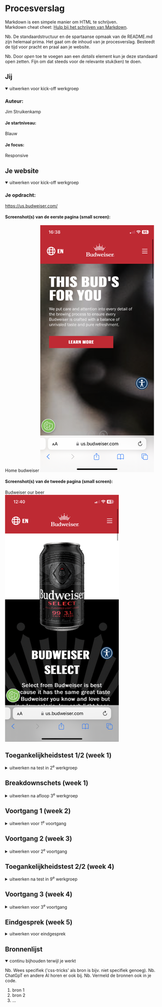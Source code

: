 # Procesverslag
Markdown is een simpele manier om HTML te schrijven.  
Markdown cheat cheet: [Hulp bij het schrijven van Markdown](https://github.com/adam-p/markdown-here/wiki/Markdown-Cheatsheet).

Nb. De standaardstructuur en de spartaanse opmaak van de README.md zijn helemaal prima. Het gaat om de inhoud van je procesverslag. Besteedt de tijd voor pracht en praal aan je website.

Nb. Door *open* toe te voegen aan een *details* element kun je deze standaard open zetten. Fijn om dat steeds voor de relevante stuk(ken) te doen.





## Jij

<details open>
  <summary>uitwerken voor kick-off werkgroep</summary>

  ### Auteur:
  Jim Struikenkamp

  #### Je startniveau:
  Blauw

  #### Je focus:
  Responsive
</details>





## Je website

<details open>
  <summary>uitwerken voor kick-off werkgroep</summary>

  ### Je opdracht:
  https://us.budweiser.com/   
  #### Screenshot(s) van de eerste pagina (small screen): 
  Home budweiser
  <img src="readme-images/budweiserhome.PNG" width="375px" alt="omschrijving van de pagina">

  #### Screenshot(s) van de tweede pagina (small screen):
  Budweiser our beer
  <img src="readme-images/budweiserbeers.PNG" width="375px" alt="omschrijving van de pagina">
 
</details>



## Toegankelijkheidstest 1/2 (week 1)

<details>
  <summary>uitwerken na test in 2<sup>e</sup> werkgroep</summary>

  ### Bevindingen
  Test toegankelijkheid:
  In werkgroep 2 hebben we een toegankelijkheidstest gedaan, dit hebben we gedaan aan de hand van een ballon en een beperkte bril.

  Concentratietest(Budweiser):
  De ballon moet nabootsen hoe het is om met een concentratiestoornis de site te bezoeken. Ik gaf Niels de taak om een muts toe te voegen aan de winkelwagen, dit is normaal gesproken een makkelijke taak. Niels had zonder de ballon in een tijd van 15 seconden de muts in de winkelwagen gedaan, met de ballon was zijn concentratie een stuk minder en deed hij er 2x zo lang over. Zijn conclusie over de concentratiestoornis is dat het lastig is om te focussen en het fijn is als er weinig tekst en afleiding is, zodat hij snel zijn doel kan bereiken.

  Concentratietest(gucci):
  Niels heeft de site van Gucci gekozen, deze site hebben we ook getest op de toegankelijkheid aan de hand van een concentratietest.
  Ik voer deze test uit en Niels gaf mij de taak om een jas te vinden en deze in mijn winkelwagen te plaatsen. Deze taak is normaalgesproken makkelijk uit te voeren, niks bleek minder waar met de ballon. Ik deed er namelijk 1 minuut en 18 seconden over met een concentratiestoornis en 25 seconden zonder. Doordat ik me veel bezig hield om de ballon hoog te houden vond ik het lastig om op de knoppen te klikken, deze waren vaak erg klein. 

  Zichtbelemmeringstest:
  Na de concentratietest hebben we een bril opgezet die de linker kant van ons zicht belemmert. We hadden eigenlijk dezelfde conclussie, het beperkte ons niet echt in het gebruik van de app, we kregen wel beide vrij snel hoofpijn. Het focuspunt ligt ergens anders, dus het is handig dat alles op de site in een goed contrast staat en alles duidelijk is aangegeven.

  Voorleesfunctie:
  De website heb ik getest om te kijken of het geschikt is voor de voorleesfunctie. Veel zag er goed uit, ik kon redelijk gemakkelijk door de website heen met mijn toetsenbord. Er zijn wel een paar dingen die niet helemaal goed gaan, bijvoorbeeld dat elke keer als je de homepage opent er iets word voorgelezen wat nergens staat. Ik denk persoonlijk dat er iets in de slider staat wat er nooit is uitgehaald. Daarnaast zijn de social media icons omschreven als “links” en bijvoorbeeld niet “instagram icoon link”.

</details>



## Breakdownschets (week 1)

<details>
  <summary>uitwerken na afloop 3<sup>e</sup> werkgroep</summary>

  ### de hele pagina: 
  <img src="readme-images/breakdownhome.png" width="375px" alt="breakdown van de hele pagina">

  ### dynamisch deel (bijv menu): 
  <img src="readme-images/breakdown2.png" width="375px" alt="breakdown van een dynamisch deel">

  ### wellicht nog een dynamisch deel (bijv filter): 
  <img src="readme-images/breakdown3.png" width="375px" alt="breakdown van nog een dynamisch deel">

</details>


 


## Voortgang 1 (week 2)

<details>
  <summary>uitwerken voor 1<sup>e</sup> voortgang</summary>

  ### Stand van zaken
  hier dit ging goed & dit was lastig (neem ook screenshots op van delen van je website en code)


  ### Agenda voor meeting
  samen met je groepje opstellen

  | student 1      | student 2          | student 3    | student 4        |
  | ---            | ---                | ---          | ---              |
  | dit bespreken  | en dit             | en ik dit    | en dan ik dat    |
  | en dat ook nog | dit als er tijd is | nog een punt | dit wil ik zeker |
  | ...            | ...                | ...          | ...              |


  ### Verslag van meeting
  hier na afloop snel de uitkomsten van de meeting vastleggen

  - punt 1
  - punt 2
  - nog een punt
  - ...

</details>





## Voortgang 2 (week 3)

<details>
  <summary>uitwerken voor 2<sup>e</sup> voortgang</summary>

  ### Stand van zaken
  hier dit ging goed & dit was lastig (neem ook screenshots op van delen van je website en code)


  ### Agenda voor meeting
  samen met je groepje opstellen

  | student 1      | student 2          | student 3    | student 4        |
  | ---            | ---                | ---          | ---              |
  | dit bespreken  | en dit             | en ik dit    | en dan ik dat    |
  | en dat ook nog | dit als er tijd is | nog een punt | dit wil ik zeker |
  | ...            | ...                | ...          | ...              |


  ### Verslag van meeting
  hier na afloop snel de uitkomsten van de meeting vastleggen

  - punt 1
  - punt 2
  - nog een punt
- ...

</details>





## Toegankelijkheidstest 2/2 (week 4)

<details>
  <summary>uitwerken na test in 9<sup>e</sup> werkgroep</summary>

  ### Bevindingen
  Lijst met je bevindingen die in de test naar voren kwamen (geef ook aan wat er verbeterd is):

</details>





## Voortgang 3 (week 4)

<details>
  <summary>uitwerken voor 3<sup>e</sup> voortgang</summary>

  ### Stand van zaken
  hier dit ging goed & dit was lastig (neem ook screenshots op van delen van je website en code)


  ### Agenda voor meeting
  samen met je groepje opstellen

  | student 1      | student 2          | student 3    | student 4        |
  | ---            | ---                | ---          | ---              |
  | dit bespreken  | en dit             | en ik dit    | en dan ik dat    |
  | en dat ook nog | dit als er tijd is | nog een punt | dit wil ik zeker |
  | ...            | ...                | ...          | ...              |


  ### Verslag van meeting
  hier na afloop snel de uitkomsten van de meeting vastleggen

  - punt 1
  - punt 2
  - nog een punt
  - ...

</details>





## Eindgesprek (week 5)

<details>
  <summary>uitwerken voor eindgesprek</summary>

  ### Je uitkomst - karakteristiek screenshots:
  <img src="readme-images/dummy-plaatje.jpg" width="375px" alt="uitomst opdracht 1">


  ### Dit ging goed/Heb ik geleerd: 
  Korte omschrijving met plaatjes

  <img src="readme-images/dummy-plaatje.jpg" width="375px" alt="top">


  ### Dit was lastig/Is niet gelukt:
  Korte omschrijving met plaatjes

  <img src="readme-images/dummy-plaatje.jpg" width="375px" alt="bummer">
</details>





## Bronnenlijst

<details open>
  <summary>continu bijhouden terwijl je werkt</summary>

  Nb. Wees specifiek ('css-tricks' als bron is bijv. niet specifiek genoeg). 
  Nb. ChatGpT en andere AI horen er ook bij.
  Nb. Vermeld de bronnen ook in je code.

  1. bron 1
  2. bron 2
  3. ...

</details>